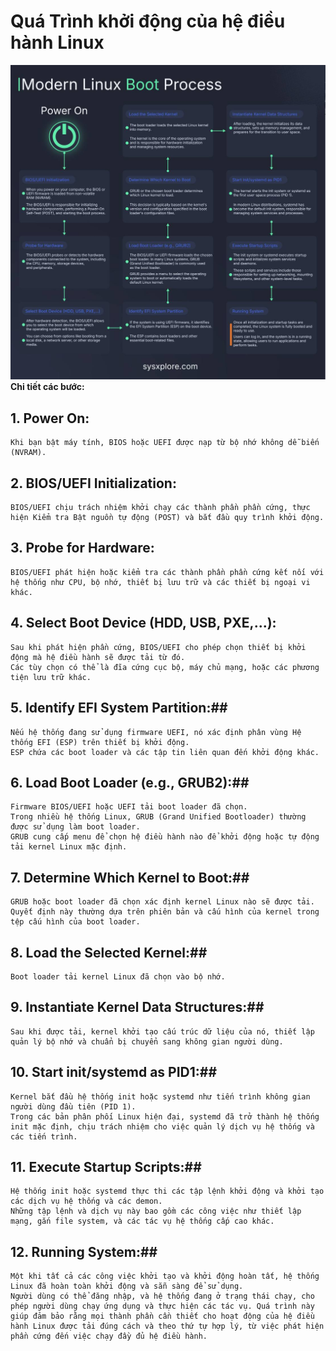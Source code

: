 # Quá Trình khởi động của hệ điều hành Linux #

![Quá trình khởi động](image.png)  
**Chi tiết các bước:**  
## 1. Power On: ##
    Khi bạn bật máy tính, BIOS hoặc UEFI được nạp từ bộ nhớ không dễ biến (NVRAM).
## 2. BIOS/UEFI Initialization: ##
    BIOS/UEFI chịu trách nhiệm khởi chạy các thành phần phần cứng, thực hiện Kiểm tra Bật nguồn tự động (POST) và bắt đầu quy trình khởi động.
## 3. Probe for Hardware: ##
    BIOS/UEFI phát hiện hoặc kiểm tra các thành phần phần cứng kết nối với hệ thống như CPU, bộ nhớ, thiết bị lưu trữ và các thiết bị ngoại vi khác.
## 4. Select Boot Device (HDD, USB, PXE,...): ##
    Sau khi phát hiện phần cứng, BIOS/UEFI cho phép chọn thiết bị khởi động mà hệ điều hành sẽ được tải từ đó.  
    Các tùy chọn có thể là đĩa cứng cục bộ, máy chủ mạng, hoặc các phương tiện lưu trữ khác.
## 5. Identify EFI System Partition:##
    Nếu hệ thống đang sử dụng firmware UEFI, nó xác định phân vùng Hệ thống EFI (ESP) trên thiết bị khởi động.  
    ESP chứa các boot loader và các tập tin liên quan đến khởi động khác.  
## 6. Load Boot Loader (e.g., GRUB2):##
    Firmware BIOS/UEFI hoặc UEFI tải boot loader đã chọn.  
    Trong nhiều hệ thống Linux, GRUB (Grand Unified Bootloader) thường được sử dụng làm boot loader.  
    GRUB cung cấp menu để chọn hệ điều hành nào để khởi động hoặc tự động tải kernel Linux mặc định.  
## 7. Determine Which Kernel to Boot:##
    GRUB hoặc boot loader đã chọn xác định kernel Linux nào sẽ được tải.  
    Quyết định này thường dựa trên phiên bản và cấu hình của kernel trong tệp cấu hình của boot loader.  
## 8. Load the Selected Kernel:## 
    Boot loader tải kernel Linux đã chọn vào bộ nhớ.
## 9. Instantiate Kernel Data Structures:##
    Sau khi được tải, kernel khởi tạo cấu trúc dữ liệu của nó, thiết lập quản lý bộ nhớ và chuẩn bị chuyển sang không gian người dùng.
## 10. Start init/systemd as PID1:##
    Kernel bắt đầu hệ thống init hoặc systemd như tiến trình không gian người dùng đầu tiên (PID 1).  
    Trong các bản phân phối Linux hiện đại, systemd đã trở thành hệ thống init mặc định, chịu trách nhiệm cho việc quản lý dịch vụ hệ thống và các tiến trình.
## 11. Execute Startup Scripts:##
    Hệ thống init hoặc systemd thực thi các tập lệnh khởi động và khởi tạo các dịch vụ hệ thống và các demon.  
    Những tập lệnh và dịch vụ này bao gồm các công việc như thiết lập mạng, gắn file system, và các tác vụ hệ thống cấp cao khác.
## 12. Running System:##
    Một khi tất cả các công việc khởi tạo và khởi động hoàn tất, hệ thống Linux đã hoàn toàn khởi động và sẵn sàng để sử dụng.  
    Người dùng có thể đăng nhập, và hệ thống đang ở trạng thái chạy, cho phép người dùng chạy ứng dụng và thực hiện các tác vụ. Quá trình này giúp đảm bảo rằng mọi thành phần cần thiết cho hoạt động của hệ điều hành Linux được tải đúng cách và theo thứ tự hợp lý, từ việc phát hiện phần cứng đến việc chạy đầy đủ hệ điều hành.